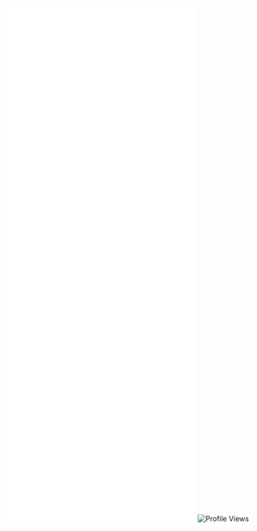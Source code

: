 ![Metrics](./github-metrics.svg)
![Profile Views](https://komarev.com/ghpvc/?username=zhao-stanley&&style=flat-square)
